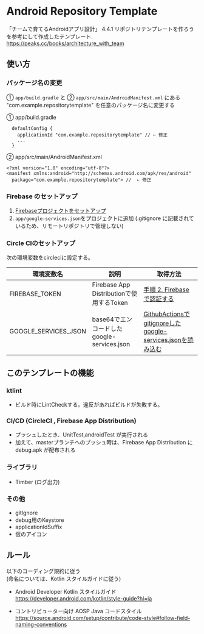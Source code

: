 # Android Repository Template
「チームで育てるAndroidアプリ設計」 4.4.1 リポジトリテンプレートを作ろう　を参考にして作成したテンプレート. 
https://peaks.cc/books/architecture_with_team

## 使い方

### パッケージ名の変更

① `app/build.gradle` と ② `app/src/main/AndroidManifest.xml` にある "com.example.repositorytemplate" を任意のパッケージ名に変更する

① app/build.gradle

```
  defaultConfig {
    applicationId "com.example.repositorytemplate" // ← 修正
    ...
  }
```

② app/src/main/AndroidManifest.xml

```
<?xml version="1.0" encoding="utf-8"?>
<manifest xmlns:android="http://schemas.android.com/apk/res/android"
  package="com.example.repositorytemplate"> //  ← 修正
```

### Firebase のセットアップ
 1. [Firebaseプロジェクトをセットアップ](https://firebase.google.com/docs/android/setup?hl=ja#console)
 2. `app/google-services.json`をプロジェクトに追加 (.gitignore に記載されているため、リモートリポジトリで管理しない)


### Circle CIのセットアップ

次の環境変数をcircleciに設定する。

| 環境変数名 | 説明 | 取得方法 |
| --- | --- | --- |
| FIREBASE_TOKEN | Firebase App Distributionで使用するToken |  [手順 2. Firebase で認証する](https://firebase.google.com/docs/app-distribution/android/distribute-gradle?hl=ja#step_2_authenticate_with_firebase) |
| GOOGLE_SERVICES_JSON | base64でエンコードしたgoogle-services.json | [GithubActionsでgitignoreしたgoogle-services.jsonを読み込む](https://qiita.com/sudo5in5k/items/5b6da5dbba3fc2514319) |

## このテンプレートの機能

### ktlint
- ビルド時にLintCheckする。違反があればビルドが失敗する。

### CI/CD (CircleCI , Firebase App Distribution)
- プッシュしたとき、UnitTest,androidTest が実行される
- 加えて、masterブランチへのプッシュ時は、Firebase App Distribution に debug.apk が配布される

### ライブラリ
- Timber (ログ出力)

### その他
- gitIgnore
- debug用のKeystore
- applicationIdSuffix 
- 仮のアイコン

## ルール
以下のコーディング規約に従う  
(命名については、Kotlin スタイルガイドに従う)
- Android Developer Kotlin スタイルガイド   
https://developer.android.com/kotlin/style-guide?hl=ja  


- コントリビューター向け AOSP Java コードスタイル  
https://source.android.com/setup/contribute/code-style#follow-field-naming-conventions
